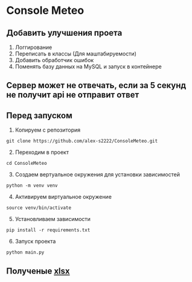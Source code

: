 # Console Meteo 


## Добавить улучшения проета 
1. Логгирование
2. Переписать в классы (Для маштабируемости)
3. Добавить обработчик ошибок
4. Поменять базу данных на  MySQL и запуск в контейнере 


## Сервер может не отвечать, если за 5 секунд не получит api не отправит ответ

## Перед запуском 
1. Копируем с репозитория
```
git clone https://github.com/alex-s2222/ConsoleMeteo.git
```

2. Переходим в проект
```
cd ConsoleMeteo
```

3. Создаем вертуальное окружения для установки зависимостей
```
python -m venv venv
```

4. Активируем виртуальное окружение 
```
source venv/bin/activate
```

5. Установливаем зависимости
```
pip install -r requirements.txt
```

6. Запуск проекта
```
python main.py
```

## Полученые [xlsx](https://github.com/alex-s2222/ConsoleMeteo/tree/main/xlsx)


